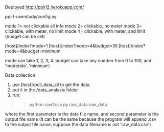 Deployed
  http://ppirl2.herokuapp.com/

ppirl-userstudy/config.py

mode 1= not clickable all info
mode 2= clickable, no meter
mode 3= clickable, with meter, no limit
mode 4= clickable, with meter, and limit (budget can be set)

[host]/index?mode=1
[host]/index?mode=4&budget=35
[host]/index?mode=4&budget=minimum

mode can take 1, 2, 3, 4. 
budget can take any number from 0 to 100, and 'moderate', 'minimum'.

Data collection:
1. use [host]/pull_data_all to get the data.
2. put it in the /data_analysis folder
3. run:
>> python raw2csv.py raw_data raw_data

where the first parameter is the data file name, and second parameter is the output file name (it can be the same because the program will append .csv to the output file name, suppose the data filename is not 'raw_data.csv')
